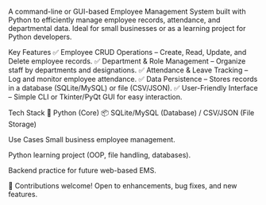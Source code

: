 A command-line or GUI-based Employee Management System built with Python to efficiently manage employee records, attendance, and departmental data. Ideal for small businesses or as a learning project for Python developers.

Key Features
✅ Employee CRUD Operations – Create, Read, Update, and Delete employee records.
✅ Department & Role Management – Organize staff by departments and designations.
✅ Attendance & Leave Tracking – Log and monitor employee attendance.
✅ Data Persistence – Stores records in a database (SQLite/MySQL) or file (CSV/JSON).
✅ User-Friendly Interface – Simple CLI or Tkinter/PyQt GUI for easy interaction.

Tech Stack
🐍 Python (Core)
📦 SQLite/MySQL (Database) / CSV/JSON (File Storage)

Use Cases
Small business employee management.

Python learning project (OOP, file handling, databases).

Backend practice for future web-based EMS.

🔹 Contributions welcome! Open to enhancements, bug fixes, and new features.


